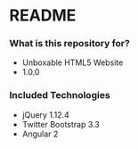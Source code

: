 # README #

### What is this repository for? ###

* Unboxable HTML5 Website
* 1.0.0

### Included Technologies ###

* jQuery 1.12.4
* Twitter Bootstrap 3.3
* Angular 2